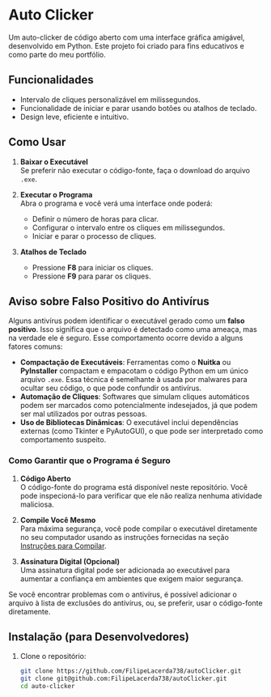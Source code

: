 # Auto Clicker

Um auto-clicker de código aberto com uma interface gráfica amigável, desenvolvido em Python. Este projeto foi criado para fins educativos e como parte do meu portfólio.

## Funcionalidades

- Intervalo de cliques personalizável em milissegundos.
- Funcionalidade de iniciar e parar usando botões ou atalhos de teclado.
- Design leve, eficiente e intuitivo.

## Como Usar

1. **Baixar o Executável**  
   Se preferir não executar o código-fonte, faça o download do arquivo `.exe`.

2. **Executar o Programa**  
   Abra o programa e você verá uma interface onde poderá:
   - Definir o número de horas para clicar.
   - Configurar o intervalo entre os cliques em milissegundos.
   - Iniciar e parar o processo de cliques.

3. **Atalhos de Teclado**  
   - Pressione **F8** para iniciar os cliques.
   - Pressione **F9** para parar os cliques.


## Aviso sobre Falso Positivo do Antivírus

Alguns antivírus podem identificar o executável gerado como um **falso positivo**. Isso significa que o arquivo é detectado como uma ameaça, mas na verdade ele é seguro. Esse comportamento ocorre devido a alguns fatores comuns:

- **Compactação de Executáveis**: Ferramentas como o **Nuitka** ou **PyInstaller** compactam e empacotam o código Python em um único arquivo `.exe`. Essa técnica é semelhante à usada por malwares para ocultar seu código, o que pode confundir os antivírus.
- **Automação de Cliques**: Softwares que simulam cliques automáticos podem ser marcados como potencialmente indesejados, já que podem ser mal utilizados por outras pessoas.
- **Uso de Bibliotecas Dinâmicas**: O executável inclui dependências externas (como Tkinter e PyAutoGUI), o que pode ser interpretado como comportamento suspeito.

### Como Garantir que o Programa é Seguro

1. **Código Aberto**  
   O código-fonte do programa está disponível neste repositório. Você pode inspecioná-lo para verificar que ele não realiza nenhuma atividade maliciosa.

2. **Compile Você Mesmo**  
   Para máxima segurança, você pode compilar o executável diretamente no seu computador usando as instruções fornecidas na seção [Instruções para Compilar](#instruções-para-compilar).

3. **Assinatura Digital (Opcional)**  
   Uma assinatura digital pode ser adicionada ao executável para aumentar a confiança em ambientes que exigem maior segurança.

Se você encontrar problemas com o antivírus, é possível adicionar o arquivo à lista de exclusões do antivírus, ou, se preferir, usar o código-fonte diretamente.


## Instalação (para Desenvolvedores)

1. Clone o repositório:
   ```bash
   git clone https://github.com/FilipeLacerda738/autoClicker.git
   git clone git@github.com:FilipeLacerda738/autoClicker.git
   cd auto-clicker
